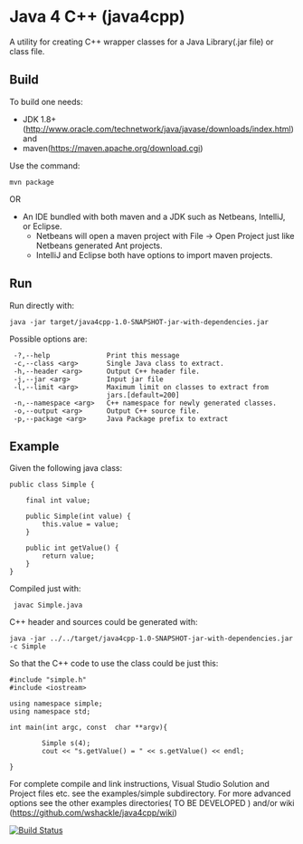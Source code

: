 Java 4 C++ (java4cpp)
====

A utility for  creating C++ wrapper classes for a Java Library(.jar file) or class file.

Build
-----


To build one needs:
  * JDK 1.8+ (http://www.oracle.com/technetwork/java/javase/downloads/index.html)  and
  * maven(https://maven.apache.org/download.cgi) 
  
Use the command:

    mvn package
    
OR 

  * An IDE bundled with both maven and a JDK such as Netbeans, IntelliJ, or Eclipse.
      * Netbeans will open a maven project with File -> Open Project just like Netbeans generated Ant projects.
      * IntelliJ and Eclipse both have options to import maven projects.

Run
---

Run directly with: 

    java -jar target/java4cpp-1.0-SNAPSHOT-jar-with-dependencies.jar
    
Possible options are:


     -?,--help              Print this message
     -c,--class <arg>       Single Java class to extract.
     -h,--header <arg>      Output C++ header file.
     -j,--jar <arg>         Input jar file
     -l,--limit <arg>       Maximum limit on classes to extract from
                            jars.[default=200]
     -n,--namespace <arg>   C++ namespace for newly generated classes.
     -o,--output <arg>      Output C++ source file.
     -p,--package <arg>     Java Package prefix to extract


Example
-------

Given the following java class:


    public class Simple {

        final int value;

        public Simple(int value) {
            this.value = value;
        }

        public int getValue() {
            return value;
        }
    }

Compiled just with:

     javac Simple.java

C++ header and sources could be generated with:

    java -jar ../../target/java4cpp-1.0-SNAPSHOT-jar-with-dependencies.jar -c Simple 

So that the C++ code to use the class could be just this:


    #include "simple.h"
    #include <iostream>

    using namespace simple;
    using namespace std;

    int main(int argc, const  char **argv){

            Simple s(4);
            cout << "s.getValue() = " << s.getValue() << endl;

    }

For complete compile and link instructions, Visual Studio Solution and Project files etc. see the examples/simple subdirectory. For more advanced options see the other examples directories( TO BE DEVELOPED ) and/or wiki (https://github.com/wshackle/java4cpp/wiki) 


[![Build Status](https://travis-ci.org/wshackle/java4cpp.svg)](https://travis-ci.org/wshackle/java4cpp)
